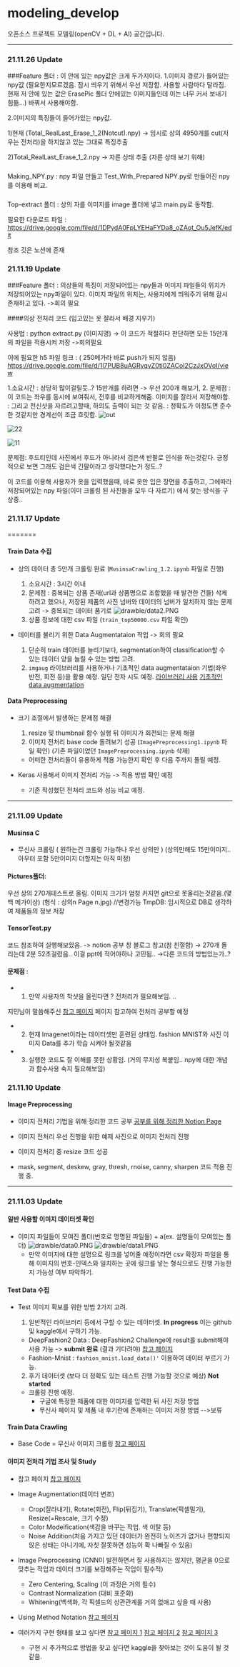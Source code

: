 # modeling_develop
오픈소스 프로젝트 모델링(openCV + DL + AI) 공간입니다.

---------------
### 21.11.26 Update
###Feature 폴더 : 
이 안에 있는 npy값은 크게 두가지이다.
1.이미지 경로가 들어있는 npy값 (필요한지모르겠음. 잠시 띄우기 위해서 우선 저장함. 사용할 사람마다 달라짐.
현재 저 안에 있는 값은 ErasePic 폴더 안에있는 이미지들인데 이는 너무 커서 보내기 힘듦...) 바꿔서 사용해야함.

2.이미지의 특징들이 들어가있는 npy값. 

 1)현재 (Total_RealLast_Erase_1_2(Notcut).npy) -> 
임시로 상의 4950개를 cut(지우는 전처리)을 하지않고 있는 그대로 특징추출

 2)Total_RealLast_Erase_1_2.npy -> 자른 상태 추출 (자른 상태 보기 위해)

###
Making_NPY.py : npy 파일 만들고
Test_With_Prepared NPY.py로 만들어진 npy를 이용해 비교.

###
Top-extract 폴더 : 
상의 자를 이미지를 image 폴더에 넣고 main.py로 동작함.

필요한 다운로드 파일 :
https://drive.google.com/file/d/1DPydA0FpLYEHaFYDa8_oZAot_Ou5JefK/edit

참조 깃은 노션에 존재





### 21.11.19 Update
###Feature 폴더 : 
의상들의 특징이 저장되어있는 npy들과 이미지 파일들의 위치가 저장되어있는 npy파일이 있다.
이미지 파일의 위치는, 사용자에게 띄워주기 위해 잠시 존재하고 있다. ->회의 필요

####의상 전처리 코드 (입고있는 옷 잘라서 배경 지우기)

 사용법 : python extract.py (이미지명)
-> 이 코드가 적절하다 판단하면 모든 15만개의 파일을 적용시켜 저장 ->회의필요

이에 필요한 h5 파일 링크 : ( 250메가라 바로 push가 되지 않음)
https://drive.google.com/file/d/1l7PUB8uAGRyqvZ0ti0ZACoI2CzJxOVoI/view
 
  1.소요시간 : 상당히 많이걸릴듯..? 15만개를 하려면 -> 우선 200개 해보기,
  2. 문제점 : 이 코드는 좌우를 동시에 보여줘서, 전후를 비교하게해줌. 이미지를 잘라서 저장해야함.
   	  :  그리고 전신샷을 자르려고할때, 하의도 출력이 되는 것 같음.
	:  정확도가 이정도면 준수한 것같지만 경계선이 조금 흐릿함.
![out](https://user-images.githubusercontent.com/33506585/142584713-de295574-1d59-456f-a323-4a668b562079.png)

	  

![22](https://user-images.githubusercontent.com/33506585/142584384-8bfb69ae-f997-4efa-b607-90dcb6664d0e.JPG)

![11](https://user-images.githubusercontent.com/33506585/142584496-4f67de76-9e75-4faa-9313-8a83056e25b9.JPG)

문제점: 후드티인데 사진에서 후드가 아니라서 검은색 반팔로 인식을 하는것같다.
긍정적으로 보면 그래도 검은색 긴팔이라고 생각했다는거 정도..?

이 코드를 이용해 사용자가 옷을 입력했을때, 바로 옷만 입은 장면을 추출하고,
 그에따라 저장되어있는 npy 파일(이미 크롤링 된 사진들을 모두 다 자르기) 에서 찾는 방식을 구상중..  



### 21.11.17 Update
=======

#### Train Data 수집 
* 상의 데이터 총 5만개 크롤링 완료 (`MusinsaCrawling_1.2.ipynb` 파일로 진행)
    1. 소요시간 : 3시간 이내
    2. 문제점 : 중복되는 상품 존재(url과 상품명으로 조합했을 때 발견한 건들) 삭제하려고 했으나, 저장된 제품의 사진 넘버와 데이터의 넘버가 일치하지 않는 문제 고려 -> 중복되는 데이터 품기로
    ![drawble/data2.PNG](./drawble/data2.PNG)
    3. 상품 정보에 대한 csv 파일 (`train_top50000.csv` 파일 확인)

* 데이터를 불리기 위한 Data Augmentataion 작업 -> 회의 필요
    1. 단순히 train 데이터를 늘리기보다, segmentation하여 classification할 수 있는 데이터 양을 늘릴 수 있는 방법 고려.
    2. `imgaug` 라이브러리를 사용하거나 기초적인 data augmentataion 기법(좌우 반전, 회전 등)을 활용 예정. 일단 전자 시도 예정.
    [라이브러리 사용](https://uos-deep-learning.tistory.com/17)
    [기초적인 data augmentation](https://qzqz.tistory.com/660)

#### Data Preprocessing
* 크기 조절에서 발생하는 문제점 해결
    1. resize 및 thumbnail 함수 실행 뒤 이미지가 회전되는 문제 해결
    2. 이미지 전처리 base code 돌려보기 성공 (`ImagePreprocessing1.ipynb` 파일 확인) (기존 파일이었던 `ImagePreprocessing.ipynb` 삭제)
    - 어떠한 전처리들이 유용하게 적용 가능한지 확인 후 다음 주까지 돌릴 예정.

* Keras 사용해서 이미지 전처리 가능 -> 적용 방법 확인 예정
    - 기존 작성했던 전처리 코드와 성능 비교 예정.

----------------
### 21.11.09 Update

#### Musinsa C
* 무신사 크롤링 ( 원하는건 크롤링 가능하나 우선 상의만 ) (상의만해도 15만이미지.. 아우터 포함 5만이미지 더할지는 아직 미정)

#### Pictures폴더:
우선 상의 270개테스트로 올림. 이미지 크기가 엄청 커지면 git으로 못올리는것같음.(몇백 메가이상)
(형식 : 상의n Page n.jpg) //변경가능
TmpDB: 임시적으로 DB로 생각하여 제품들의 정보 저장

#### TensorTest.py
코드 참조하여 실행해보았음. -> notion 공부 창 블로그 참고(참 친절함)
→ 270개 돌리는데  2분 52초걸렸음.. 이걸 ppt에 적어야하나 고민됨.. →다른 코드의 방법있는가..?

#### 문제점 : 
* 1. 만약 사용자의 착샷을 올린다면 ? 전처리가 필요해보임. ..

지민님이 말씀해주신
[참고 페이지](https://deepestdocs.readthedocs.io/en/latest/003_image_processing/0030/)
페이지 참고하여 전처리 공부할 예정

* 2. 현재 Imagenet이라는 데이터셋만 훈련된 상태임. fashion MNIST와 사진 이미지 Data를 추가 학습 시켜야 될것같음

* 3. 실행한 코드도 잘 이해를 못한 상황임.  (거의 무지성 복붙임.. npy에 대한 개념과 함수사용 숙지 필요해보임)

### 21.11.10 Update

#### Image Preprocessing
* 이미지 전처리 기법을 위해 정리한 코드 공부
[공부를 위해 정리한 Notion Page](https://www.notion.so/2d45caee04544006a184f1ad55167ec5)

* 이미지 전처리 우선 진행을 위한 예제 사진으로 이미지 전처리 진행

* 이미지 전처리 중 resize 코드 성공

* mask, segment, deskew, gray, thresh, rnoise, canny, sharpen 코드 적용 진행 중.

---------------
### 21.11.03 Update

#### 일반 사용할 이미지 데이터셋 확인
* 이미지 파일들이 모여진 폴더(번호로 명명된 파일들) + a(ex. 설명들이 모여있는 폴더)
    ![drawble/data0.PNG](./drawble/data0.PNG)
    ![drawble/data1.PNG](./drawble/data1.PNG)
    - 만약 이미지에 대한 설명으로 링크를 넣어줄 예정이라면 csv 확장자 파일을 통해 이미지의 번호-인덱스와 일치하는 곳에 링크를 넣는 형식으로도 진행 가능한지 가능성 여부 파악하기.

#### Test Data 수집
* Test 이미지 확보를 위한 방법 2가지 고려.
    1. 일반적인 라이브러리 등에서 구할 수 있는 데이터셋. **In progress**
    이는 github 및 kaggle에서 구하기 가능.
    - DeepFashion2 Data : DeepFashion2 Challenge에 result를 submit해야 사용 가능 -> **submit 완료** (결과 기다려야)
    [참고 페이지](https://github.com/switchablenorms/DeepFashion2)
    - Fashion-Mnist : `fashion_mnist.load_data()'` 이용하여 데이터 부르기 가능.

    2. 후기 데이터셋 (보다 더 정확도 있는 테스트 진행 가능할 것으로 예상) **Not started**
    - 크롤링 진행 예정.
        * 구글에 특정한 제품에 대한 이미지를 입력한 뒤 사진 저장 방법
        * 무신사 페이지 및 제품 내 후기란에 존재하는 이미지 저장 방법 -->보류

#### Train Data Crawling
* Base Code = 무신사 이미지 크롤링
    [참고 페이지](https://10000sukk.tistory.com/3)

#### 이미지 전처리 기법 조사 및 Study
* 참고 페이지
    [참고 페이지](https://deepestdocs.readthedocs.io/en/latest/003_image_processing/0030/)

* Image Augmentation(데이터 변조)
    - Crop(잘라내기), Rotate(회전), Flip(뒤집기), Translate(픽셀밀기), Resize(=Rescale, 크기 수정)
    - Color Modeification(색감을 바꾸는 작업. 색 이탈 등)
    - Noise Addition(처음 가지고 있던 데이터가 완전히 노이즈가 없거나 편향되지 않은 상태는 아니기에, 자칫 잘못하면 성능이 확 나빠질 수 있음)

* Image Preprocessing (CNN이 발전하면서 잘 사용하지는 않지만, 평균을 0으로 맞추는 작업과 데이터 크기를 보정해주는 작업이 필수적)
    - Zero Centering, Scaling (이 과정은 거의 필수)
    - Contrast Normalization (대비 표준화)
    - Whitening(백색화, 각 픽셀드의 상관관계를 거의 없애고 싶을 때 사용)

* Using Method Notation
    [참고 페이지](https://www.mygreatlearning.com/blog/introduction-to-image-pre-processing/)

* 여러가지 구현 형태를 보고 싶다면
    [참고 페이지 1](https://www.kaggle.com/khotijahs1/image-preprocessing-for-cassava-leaf-disease)
    [참고 페이지 2](https://www.kaggle.com/nzhongahtan/simple-preprocessing-techinques-using-minst-data)
    [참고 페이지 3](https://www.kaggle.com/khotijahs1/cv-image-preprocessing)
    - 구현 시 추가적으로 방법을 찾고 싶다면 kaggle을 찾아보는 것이 도움이 될 것 같음.
